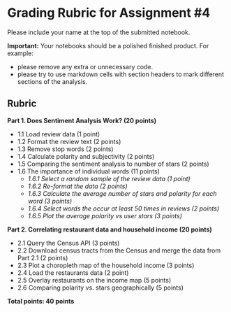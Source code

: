 # Grading Rubric for Assignment #4

Please include your name at the top of the submitted notebook.

**Important:** Your notebooks should be a polished finished product. For example:

- please remove any extra or unnecessary code.
- please try to use markdown cells with section headers to mark different sections of the analysis.

## Rubric

**Part 1. Does Sentiment Analysis Work? (20 points)**

- 1.1 Load review data (1 point)
- 1.2 Format the review text (2 points)
- 1.3 Remove stop words (2 points)
- 1.4 Calculate polarity and subjectivity (2 points)
- 1.5 Comparing the sentiment analysis to number of stars (2 points)
- 1.6 The importance of individual words (11 points)
  - _1.6.1 Select a random sample of the review data (1 point)_
  - _1.6.2 Re-format the data (2 points)_
  - _1.6.3 Calculate the average number of stars and polarity for each word (3 points)_
  - _1.6.4 Select words the occur at least 50 times in reviews (2 points)_
  - _1.6.5 Plot the average polarity vs user stars (3 points)_

**Part 2. Correlating restaurant data and household income (20 points)**

- 2.1 Query the Census API (3 points)
- 2.2 Download census tracts from the Census and merge the data from Part 2.1 (2 points)
- 2.3 Plot a choropleth map of the household income (3 points)
- 2.4 Load the restaurants data (2 point)
- 2.5 Overlay restaurants on the income map (5 points)
- 2.6 Comparing polarity vs. stars geographically (5 points)

**Total points: 40 points**
